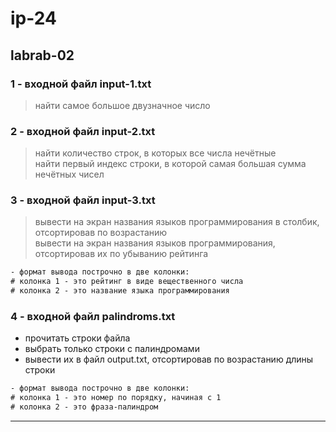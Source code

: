 # ip-24  

## labrab-02  

### 1 - входной файл input-1.txt  

> найти самое большое двузначное число  

### 2 - входной файл input-2.txt  

> найти количество строк, в которых все числа нечётные  
> найти первый индекс строки, в которой самая большая сумма нечётных чисел

### 3 - входной файл input-3.txt  

> вывести на экран названия языков программирования в столбик, отсортировав по возрастанию  
> вывести на экран названия языков программирования, отсортировав их по убыванию рейтинга

```txt
- формат вывода построчно в две колонки: 
# колонка 1 - это рейтинг в виде вещественного числа
# колонка 2 - это название языка программирования
```

### 4 - входной файл palindroms.txt  

- прочитать строки файла  
- выбрать только строки с палиндромами  
- вывести их в файл output.txt, отсортировав по возрастанию длины строки  

```txt
- формат вывода построчно в две колонки: 
# колонка 1 - это номер по порядку, начиная с 1
# колонка 2 - это фраза-палиндром
```

---  
